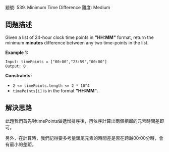 題號: 539. Minimum Time Difference
難度: Medium

## 問題描述
Given a list of 24-hour clock time points in **"HH:MM"** format, return the minimum **minutes** difference between any two time-points in the list. 

**Example 1:**
```
Input: timePoints = ["00:00","23:59","00:00"]
Output: 0
```
**Constraints:**

- `2 <= timePoints.length <= 2 * 10^4`
- `timePoints[i]` is in the format **"HH:MM"**.

## 解決思路
此題我們首先對timePoints做遞增排序後，再依序計算出兩個相鄰的元素時間差即可。

另外，在計算時，我們記得要多考量頭尾元素的時間差是否在跨越00:00分時，會有最小的差距。